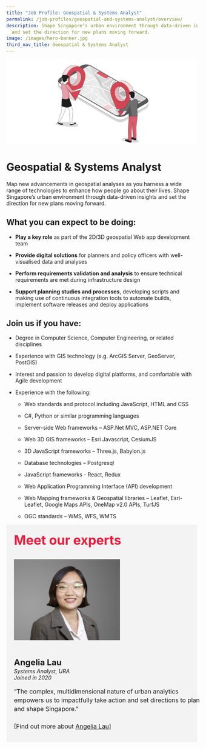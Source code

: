 ```yaml
---
title: "Job Profile: Geospatial & Systems Analyst"
permalink: /job-profiles/geospatial-and-systems-analyst/overview/
description: Shape Singapore’s urban environment through data-driven insights
  and set the direction for new plans moving forward.
image: /images/hero-banner.jpg
third_nav_title: Geospatial & Systems Analyst
---
```

![Geospatial &amp; Systems Analyst](/images/Header/Header%20Geospatial.jpeg)

# Geospatial &amp; Systems Analyst
Map new advancements in geospatial analyses as you harness a wide range of technologies to enhance how people go about their lives. Shape Singapore’s urban environment through data-driven insights and set the direction for new plans moving forward.

## What you can expect to be doing:

* **Play a key role** as part of the 2D/3D geospatial Web app development team 

* **Provide digital solutions** for planners and policy officers with well-visualised data and analyses 

* **Perform requirements validation and analysis** to ensure technical requirements are met during infrastructure design

* **Support planning studies and processes**, developing scripts and making use of continuous integration tools to automate builds, implement software releases and deploy applications

## Join us if you have:

* Degree in Computer Science, Computer Engineering, or related disciplines 

* Experience with GIS technology (e.g. ArcGIS Server, GeoServer, PostGIS)

* Interest and passion to develop digital platforms, and comfortable with Agile development

* Experience with the following:

	* Web standards and protocol including JavaScript, HTML and CSS
	
	* C#, Python or similar programming languages
	
	* Server-side Web frameworks – ASP.Net MVC, ASP.NET Core
	
	* Web 3D GIS frameworks – Esri Javascript, CesiumJS
	
	* 3D JavaScript frameworks – Three.js, Babylon.js
	
	* Database technologies – Postgresql
	
	* JavaScript frameworks - React, Redux
	
	* Web Application Programming Interface (API) development
	
	* Web Mapping frameworks &amp; Geospatial libraries – Leaflet, Esri-Leaflet, Google Maps APIs, OneMap v2.0 APIs, TurfJS
	
	* OGC standards – WMS, WFS, WMTS




<div class="row" style="font-size:34px; font-weight: 700; color: #ed1a3b; background-color: #f3f3f3; padding: 20px 0px 20px 20px;"> Meet our experts</div>
        
<div class="row" style="background-color: #f3f3f3;">
      <div class="column" style="padding: 10px 0px 30px 20px;"><img src="/images/People/Angelia-Lau-S.jpeg" alt="Angelia Lau"></div>
      <div class="column" style="width: 100%; padding: 10px 20px 30px 20px;">
       <span style="font-size: 22px; font-weight: bold; line-height: 30px;">Angelia Lau</span><br><span style="font-size: 14px; font-style: italic; line-height: 16px;">Systems Analyst, URA<br>Joined in 2020</span><br><br>
    <span style="font-size: 16px; line-height: 23px;">“The complex, multidimensional nature of urban analytics empowers us to impactfully take action and set directions to plan and shape Singapore."<br><br> [Find out more about <a href="/job-profiles/Geospatial-and-Systems-Analyst/Angelia-Lau">Angelia Lau</a>]</span>
      </div>
</div>